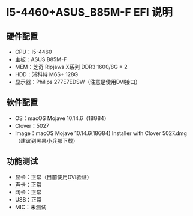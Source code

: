 # I5-4460+ASUS_B85M-F EFI 说明

## 硬件配置

- CPU：I5-4460
- 主板：ASUS B85M-F
- MEM：芝奇 Ripjaws X系列 DDR3 1600/8G * 2
- HDD：浦科特 M6S+ 128G
- 显示器：Philips 277E7EDSW（注意是使用DVI接口）

## 软件配置

- OS：macOS Mojave 10.14.6（18G84）
- Clover：5027
- Image：macOS Mojave 10.14.6(18G84) Installer with Clover 5027.dmg（建议到黑果小兵那下载）

## 功能测试

- 显卡：正常（目前使用DVI验证）
- 声卡：正常
- 网卡：正常
- USB：正常
- MIC：未测试


